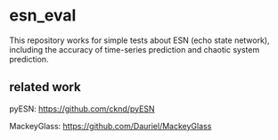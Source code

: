 # esn_eval
This repository works for simple tests about ESN (echo state network), including the accuracy of time-series prediction and chaotic system prediction. 

## related work

pyESN: https://github.com/cknd/pyESN

MackeyGlass: https://github.com/Dauriel/MackeyGlass
